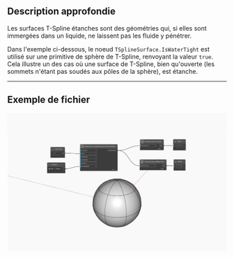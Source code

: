 ## Description approfondie
Les surfaces T-Spline étanches sont des géométries qui, si elles sont immergées dans un liquide, ne laissent pas les fluide y pénétrer.


Dans l'exemple ci-dessous, le noeud `TSplineSurface.IsWaterTight` est utilisé sur une primitive de sphère de T-Spline, renvoyant la valeur `true`. Cela illustre un des cas où une surface de T-Spline, bien qu'ouverte (les sommets n'étant pas soudés aux pôles de la sphère), est étanche.
___
## Exemple de fichier

![TSplineSurface.IsWaterTight](./Autodesk.DesignScript.Geometry.TSpline.TSplineSurface.IsWaterTight_img.jpg)
